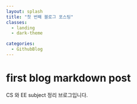 ```yaml
---
layout: splash
title: "첫 번째 블로그 포스팅"
classes:
  - landing
  - dark-theme

categories:
  - GithubBlog
---
```


# first blog markdown post

CS 와 EE subject 정리 브로그입니다.
